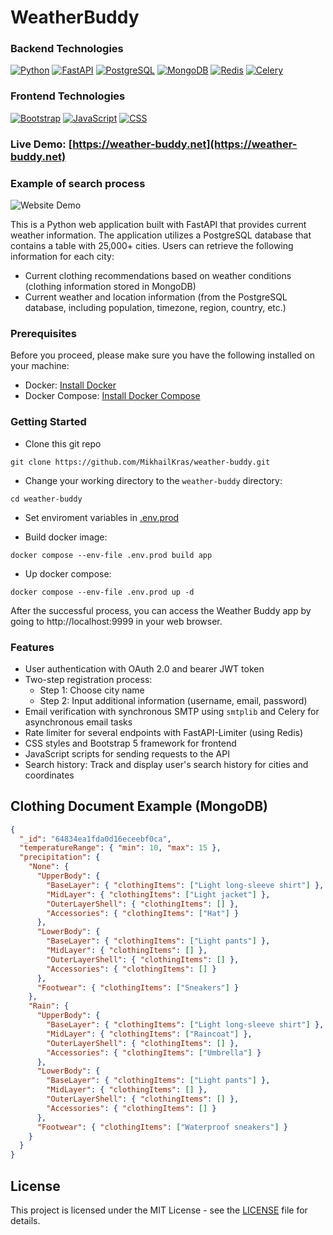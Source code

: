 # WeatherBuddy

### Backend Technologies

[![Python](https://img.shields.io/badge/Python-3.11-416b9a.svg)](https://www.python.org/downloads/)
[![FastAPI](https://img.shields.io/badge/FastAPI-0.96-409484.svg)](https://fastapi.tiangolo.com/)
[![PostgreSQL](https://img.shields.io/badge/PostgreSQL-14.8-336791.svg)](https://www.postgresql.org/)
[![MongoDB](https://img.shields.io/badge/MongoDB-6.0.6-419053.svg)](https://www.mongodb.com/)
[![Redis](https://img.shields.io/badge/Redis-7.0.11-c84126.svg)](https://redis.io/)
[![Celery](https://img.shields.io/badge/Celery-5.3.1-b0ca60.svg)](https://docs.celeryproject.org/)

### Frontend Technologies

[![Bootstrap](https://img.shields.io/badge/Bootstrap-5.3.0-7811f7.svg)](https://getbootstrap.com/)
[![JavaScript](https://img.shields.io/badge/JavaScript-ES6-eee06a.svg)](https://developer.mozilla.org/en-US/docs/Web/JavaScript)
[![CSS](https://img.shields.io/badge/CSS-3-523f79.svg)](https://developer.mozilla.org/en-US/docs/Web/CSS)

### Live Demo: [https://weather-buddy.net](https://weather-buddy.net)

### Example of search process

![Website Demo](src/static/images/home/search_city_process.webp)

This is a Python web application built with FastAPI that provides current weather information. The application utilizes a PostgreSQL database that contains a table with 25,000+ cities. Users can retrieve the following information for each city:

- Current clothing recommendations based on weather conditions (clothing information stored in MongoDB)
- Current weather and location information (from the PostgreSQL database, including population, timezone, region, country, etc.)

### Prerequisites

Before you proceed, please make sure you have the following installed on your machine:

- Docker: [Install Docker](https://docs.docker.com/get-docker/)
- Docker Compose: [Install Docker Compose](https://docs.docker.com/compose/install/)

### Getting Started

- Clone this git repo

```batch
git clone https://github.com/MikhailKras/weather-buddy.git
```

- Change your working directory to the `weather-buddy` directory:

```batch
cd weather-buddy
```

- Set enviroment variables in [.env.prod](https://github.com/MikhailKras/weather-buddy/blob/master/.env.prod)

- Build docker image:

```batch
docker compose --env-file .env.prod build app
```

- Up docker compose:

```batch
docker compose --env-file .env.prod up -d
```
After the successful process, you can access the Weather Buddy app by going to http://localhost:9999 in your web browser.

### Features

- User authentication with OAuth 2.0 and bearer JWT token
- Two-step registration process:
  - Step 1: Choose city name
  - Step 2: Input additional information (username, email, password)
- Email verification with synchronous SMTP using `smtplib` and Celery for asynchronous email tasks
- Rate limiter for several endpoints with FastAPI-Limiter (using Redis)
- CSS styles and Bootstrap 5 framework for frontend
- JavaScript scripts for sending requests to the API
- Search history: Track and display user's search history for cities and coordinates

## Clothing Document Example (MongoDB)

```json
{
  "_id": "64834ea1fda0d16eceebf0ca",
  "temperatureRange": { "min": 10, "max": 15 },
  "precipitation": {
    "None": {
      "UpperBody": {
        "BaseLayer": { "clothingItems": ["Light long-sleeve shirt"] },
        "MidLayer": { "clothingItems": ["Light jacket"] },
        "OuterLayerShell": { "clothingItems": [] },
        "Accessories": { "clothingItems": ["Hat"] }
      },
      "LowerBody": {
        "BaseLayer": { "clothingItems": ["Light pants"] },
        "MidLayer": { "clothingItems": [] },
        "OuterLayerShell": { "clothingItems": [] },
        "Accessories": { "clothingItems": [] }
      },
      "Footwear": { "clothingItems": ["Sneakers"] }
    },
    "Rain": {
      "UpperBody": {
        "BaseLayer": { "clothingItems": ["Light long-sleeve shirt"] },
        "MidLayer": { "clothingItems": ["Raincoat"] },
        "OuterLayerShell": { "clothingItems": [] },
        "Accessories": { "clothingItems": ["Umbrella"] }
      },
      "LowerBody": {
        "BaseLayer": { "clothingItems": ["Light pants"] },
        "MidLayer": { "clothingItems": [] },
        "OuterLayerShell": { "clothingItems": [] },
        "Accessories": { "clothingItems": [] }
      },
      "Footwear": { "clothingItems": ["Waterproof sneakers"] }
    }
  }
}
```
## License

This project is licensed under the MIT License - see the [LICENSE](https://github.com/MikhailKras/weather-buddy/blob/master/LICENSE.md) file for details.

